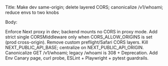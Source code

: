 Title: Make dev same-origin; delete layered CORS; canonicalize /v1/whoami; reduce envs to two knobs

Body:

Enforce Next proxy in dev; backend mounts no CORS in proxy mode.
Add strict single CORSMiddleware only when CORS_ALLOW_ORIGINS is set (prod cross-origin).
Remove custom preflight/Safari CORS layers.
Kill NEXT_PUBLIC_API_BASE; centralize on NEXT_PUBLIC_API_ORIGIN.
Canonicalize GET /v1/whoami; legacy /whoami is 308 + Deprecation.
Add Env Canary page, curl probe, ESLint + Playwright + pytest guardrails.
